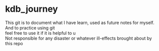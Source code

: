 # kdb_journey

This git is to document what I have learn, used as future notes for myself. And to practice using git  
feel free to use it if it is helpful to u  
Not responsible for any disaster or whatever ill-effects brought about by this repo